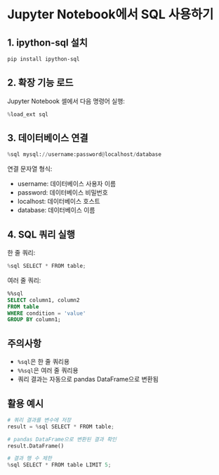 # Jupyter Notebook에서 SQL 사용하기

## 1. ipython-sql 설치
```bash
pip install ipython-sql
```

## 2. 확장 기능 로드
Jupyter Notebook 셀에서 다음 명령어 실행:
```python
%load_ext sql
```

## 3. 데이터베이스 연결
```python
%sql mysql://username:password@localhost/database
```

연결 문자열 형식:
- username: 데이터베이스 사용자 이름
- password: 데이터베이스 비밀번호
- localhost: 데이터베이스 호스트
- database: 데이터베이스 이름

## 4. SQL 쿼리 실행
한 줄 쿼리:
```python
%sql SELECT * FROM table;
```

여러 줄 쿼리:
```sql
%%sql
SELECT column1, column2
FROM table
WHERE condition = 'value'
GROUP BY column1;
```

## 주의사항
- `%sql`은 한 줄 쿼리용
- `%%sql`은 여러 줄 쿼리용
- 쿼리 결과는 자동으로 pandas DataFrame으로 변환됨

## 활용 예시
```python
# 쿼리 결과를 변수에 저장
result = %sql SELECT * FROM table;

# pandas DataFrame으로 변환된 결과 확인
result.DataFrame()

# 결과 행 수 제한
%sql SELECT * FROM table LIMIT 5;
```